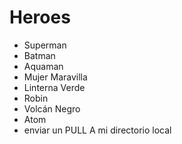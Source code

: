 # Heroes

* Superman
* Batman
* Aquaman
* Mujer Maravilla
* Linterna Verde
* Robin
* Volcán Negro
* Atom
* enviar un PULL A mi directorio local
